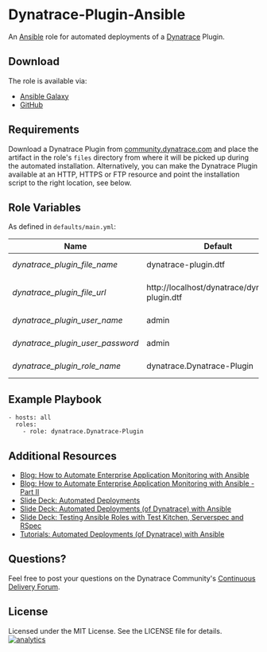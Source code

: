 # Dynatrace-Plugin-Ansible

An [Ansible](http://www.ansible.com) role for automated deployments of a [Dynatrace](http://bit.ly/dttrial) Plugin. 

## Download

The role is available via:

- [Ansible Galaxy](https://galaxy.ansible.com/list#/roles/2628)
- [GitHub](https://github.com/Dynatrace/Dynatrace-Plugin-Ansible)

## Requirements

Download a Dynatrace Plugin from [community.dynatrace.com](https://community.dynatrace.com/community/display/DL/FastPacks+and+Plugins) and place the artifact in the role's ```files``` directory from where it will be picked up during the automated installation. Alternatively, you can make the Dynatrace Plugin available at an HTTP, HTTPS or FTP resource and point the installation script to the right location, see below.

## Role Variables

As defined in ```defaults/main.yml```:

| Name                                           | Default                                         | Description                                                                       |
|------------------------------------------------|-------------------------------------------------|-----------------------------------------------------------------------------------|
| *dynatrace_plugin_file_name*                   | dynatrace-plugin.dtf                            | The file name of the Dynatrace Plugin in the role's ```files``` directory. |
| *dynatrace_plugin_file_url*                    | http://localhost/dynatrace/dynatrace-plugin.dtf | A HTTP, HTTPS or FTP URL to the Dynatrace Plugin in the form (http\|https\|ftp)://[user[:pass]]@host.domain[:port]/path. |
| *dynatrace_plugin_user_name*                   | admin                                           | The username of a Dynatrace user that has the *Manage Plugin Bundles* permission. |
| *dynatrace_plugin_user_password*               | admin                                           | The password of a Dynatrace user that has the *Manage Plugin Bundles* permission. |
| *dynatrace_plugin_role_name*                   | dynatrace.Dynatrace-Plugin                      | The actual name of this role in an [Ansible Playbook's](http://docs.ansible.com/playbooks.html) ```roles``` directory. |

## Example Playbook

	- hosts: all
	  roles:
	    - role: dynatrace.Dynatrace-Plugin

## Additional Resources

- [Blog: How to Automate Enterprise Application Monitoring with Ansible](http://apmblog.dynatrace.com/2015/03/04/how-to-automate-enterprise-application-monitoring-with-ansible/)
- [Blog: How to Automate Enterprise Application Monitoring with Ansible - Part II](http://apmblog.dynatrace.com/2015/04/23/how-to-automate-enterprise-application-monitoring-with-ansible-part-ii/)
- [Slide Deck: Automated Deployments](http://slideshare.net/MartinEtmajer/automated-deployments-slide-share)
- [Slide Deck: Automated Deployments (of Dynatrace) with Ansible](http://www.slideshare.net/MartinEtmajer/automated-deployments-with-ansible)
- [Slide Deck: Testing Ansible Roles with Test Kitchen, Serverspec and RSpec](http://www.slideshare.net/MartinEtmajer/testing-ansible-roles-with-test-kitchen-serverspec-and-rspec-48185017)
- [Tutorials: Automated Deployments (of Dynatrace) with Ansible](https://community.compuwareapm.com/community/display/LEARN/Tutorials+on+Automated+Deployments#TutorialsonAutomatedDeployments-ansible)

## Questions?

Feel free to post your questions on the Dynatrace Community's [Continuous Delivery Forum](https://community.dynatrace.com/community/pages/viewpage.action?pageId=46628921).

## License

Licensed under the MIT License. See the LICENSE file for details.
[![analytics](https://www.google-analytics.com/collect?v=1&t=pageview&_s=1&dl=https%3A%2F%2Fgithub.com%2FdynaTrace&dp=%2FDynatrace-Plugin-Ansible&dt=Dynatrace-Plugin-Ansible&_u=Dynatrace~&cid=github.com%2FdynaTrace&tid=UA-54510554-5&aip=1)]()
